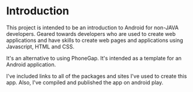 # Introduction #

This project is intended to be an introduction to Android for non-JAVA developers.  Geared towards developers who are used to create web applications and have skills to create web pages and applications using Javascript, HTML and CSS.

It's an alternative to using PhoneGap.  It's intended as a template for an Android application.

I've included links to all of the packages and sites I've used to create this app.  Also, I've compiled and published the app on android play.

